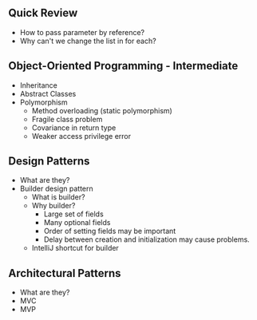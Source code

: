 ## Quick Review
* How to pass parameter by reference?
* Why can't we change the list in for each?

## Object-Oriented Programming - Intermediate
* Inheritance
* Abstract Classes
* Polymorphism
    * Method overloading (static polymorphism)
    * Fragile class problem
    * Covariance in return type
    * Weaker access privilege error

## Design Patterns
* What are they?
* Builder design pattern
    * What is builder?
    * Why builder?
        * Large set of fields
        * Many optional fields
        * Order of setting fields may be important
        * Delay between creation and initialization may cause problems.
    * IntelliJ shortcut for builder

## Architectural Patterns
* What are they?
* MVC
* MVP